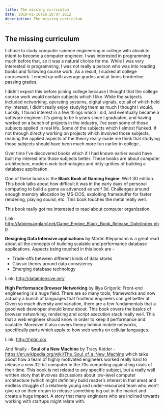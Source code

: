 ```yaml
---
title: The missing curriculum
date: 2019-01-16T16:28:07.281Z
description: The missing curriculum
---
```

## The missing curriculum

I chose to study computer science engineering in college with absolute intent to become a computer engineer. I was interested in programming much before that, so it was a natural choice for me. While I was very interested in programming, I was not really a person who was into reading books and following course work. As a result, I sucked at college coursework. I ended up with average grades and at times borderline passing grades. 

I didn’t expect this before joining college because I thought that the college course work would contain subjects which I like. While the subjects included networking, operating systems, digital signals, etc all of which held my interest, I didn’t really enjoy studying them as much I thought I would. Luckily, I found interest in a few things which I did, and eventually became a software engineer. It’s going to be 5 years since I graduated, and having worked on a bunch of projects in the industry, I’ve seen some of those subjects applied in real life. Some of the subjects which I almost flunked. If not through directly working on projects which involved those subjects, reading the applied aspects of the theory really made me think that studying those subjects should have been much more fun earlier in college..

Over time I’ve discovered books which if I had known earlier would have built my interest into those subjects better. These books are about computer architecture, modern web technologies and nitty-gritties of building a database application.



One of these books is the **Black Book of Gaming Engine**: Wolf 3D edition. This book talks about how difficult it was in the early days of personal computing to build a game as advanced as wolf 3d. Challenges around enough memory allocation by MS-DOS, exploiting framebuffer for faster rendering, playing sound, etc. This book touches the metal really well.

This book really got me interested to read about computer organization.

Link: <http://fabiensanglard.net/Game_Engine_Black_Book_Release_Date/index.php>



**Designing Data Intensive applications** by Martin Kleppmann is a great read about all the concepts of building scalable and performance database applications. Aspects being touched in this book are - 

* Trade-offs between different kinds of data stores
* Classic theory around data consistency
* Emerging database technology

Link: <http://dataintensive.net/>



**High Performance Browser Networking** by Illya Grigorik: Front-end engineering is a huge field. There are so many tools, frameworks and now actually a bunch of languages that frontend engineers can get better at. Given so much diversity and variation, there are a few fundamentals that a good web developer should know about. This book covers the basics of browser networking, rendering and script execution stack really well. This that a web engineer should know in order to keep it performance and scalable. Moreover it also covers theory behind mobile networks, specifically parts which apply to how web works on cellular languages.

Link: <http://hpbn.co/>



And finally - **Soul of a New Machine** by Tracy Kidder - <https://en.wikipedia.org/wiki/The_Soul_of_a_New_Machine> which talks about how a team of highly motivated engineers worked really hard to release a new 32-bit computer in the 70s competing against big rivals of their time. This book is not related to any specific subject, but a really well written story that involves discussions about low-level computer architecture (which might definitely build reader’s interest in that area) and endless struggle of a relatively young and under-resourced team who won’t give up on their dream to release something big out in the market and create a huge impact. A story that many engineers who are inclined towards working with startups might relate with.